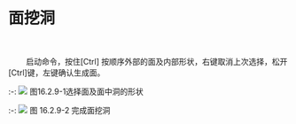 # 面挖洞
<br/>

&emsp;&emsp; 启动命令，按住\[Ctrl\] 按顺序外部的面及内部形状，右键取消上次选择，松开\[Ctrl\]键，左键确认生成面。

:-: ![](images/1_1623748772530.png)
图16.2.9\-1选择面及面中洞的形状

:-: ![](images/2_1623748791249.png)
图 16.2.9\-2 完成面挖洞